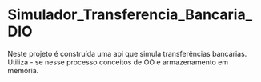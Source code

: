# Simulador_Transferencia_Bancaria_DIO
Neste projeto é construída uma api que simula transferências bancárias. Utiliza - se nesse processo conceitos de OO e armazenamento em memória.

